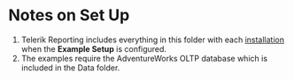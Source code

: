 # Notes on Set Up

1. Telerik Reporting includes everything in this folder with each [installation]( https://docs.telerik.com/reporting/installation-system-requirements) when the **Example Setup** is configured.
2. The examples require the AdventureWorks OLTP database which is included in the Data folder.
